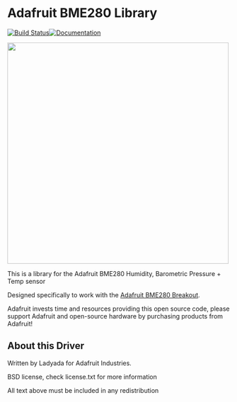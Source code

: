 # Adafruit BME280 Library

[![Build Status](https://github.com/adafruit/Adafruit_BME280_Library/workflows/Arduino%20Library%20CI/badge.svg)](https://github.com/adafruit/Adafruit_BME280_Library/actions)[![Documentation](https://github.com/adafruit/ci-arduino/blob/master/assets/doxygen_badge.svg)](http://adafruit.github.io/Adafruit_BME280_Library/html/index.html)

<a href="http://www.adafruit.com/products/2652"><img src="https://raw.githubusercontent.com/adafruit/Adafruit_BME280_Library/master/assets/board.jpg" width="500"/></a>

This is a library for the Adafruit BME280 Humidity, Barometric Pressure + Temp sensor

Designed specifically to work with the [Adafruit BME280 Breakout](http://www.adafruit.com/products/2652).

Adafruit invests time and resources providing this open source code, please support Adafruit and open-source hardware by purchasing products from Adafruit!

## About this Driver
Written by Ladyada for Adafruit Industries.

BSD license, check license.txt for more information

All text above must be included in any redistribution
